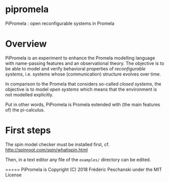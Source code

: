 # pipromela

PiPromela : open reconfigurable systems in Promela

Overview
========

PiPromela is an experiment to enhance the Promela modelling language with name-passing features and an observational theory. The objective is to be able to model and verify behavioral properties of *reconfigurable systems*, i.e. systems whose (communication) structure evolves over time.

In comparison to the Promela that considers so-called *closed systems*, the objective is to model *open systems* which means that the environment is not modelled explicitly.

Put in other words, PiPromela is Promela extended with (the main features of) the pi-calculus.

First steps
===========

The spin model checker must be installed first, cf. http://spinroot.com/spin/whatispin.html

Then, in a text editor any file of the `examples/` directory can be edited.


=====
PiPromela is Copyright (C) 2018 Frédéric Peschanski under the MIT License

